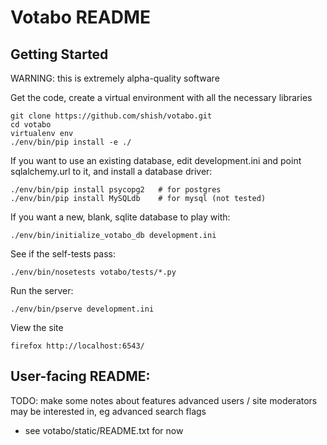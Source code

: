 Votabo README
=============

Getting Started
---------------

WARNING: this is extremely alpha-quality software

Get the code, create a virtual environment with all the necessary libraries
```
git clone https://github.com/shish/votabo.git
cd votabo
virtualenv env
./env/bin/pip install -e ./
```

If you want to use an existing database, edit development.ini and point
sqlalchemy.url to it, and install a database driver:
```
./env/bin/pip install psycopg2   # for postgres
./env/bin/pip install MySQLdb    # for mysql (not tested)
```

If you want a new, blank, sqlite database to play with:
```
./env/bin/initialize_votabo_db development.ini
```

See if the self-tests pass:
```
./env/bin/nosetests votabo/tests/*.py
```

Run the server:
```
./env/bin/pserve development.ini
```

View the site
```
firefox http://localhost:6543/
```


User-facing README:
-------------------

TODO: make some notes about features advanced users / site moderators may be
interested in, eg advanced search flags

- see votabo/static/README.txt for now
